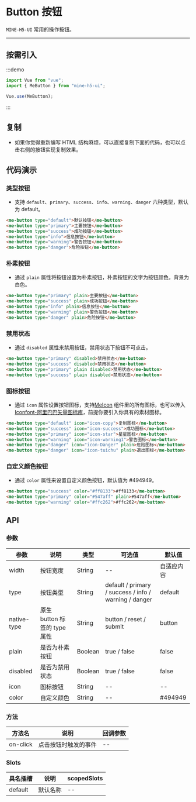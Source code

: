 # Button 按钮

`MINE-H5-UI` 常用的操作按钮。

---

## 按需引入

:::demo

```JavaScript
import Vue from "vue";
import { MeButton } from "mine-h5-ui";

Vue.use(MeButton);
```

:::

## 复制

- 如果你觉得重新编写 HTML 结构麻烦，可以直接复制下面的代码，也可以点击右侧的按钮实现复制效果。

## 代码演示

### 类型按钮

- 支持 `default`、`primary`、`success`、`info`、`warning`、`danger` 六种类型，默认为 default。

```HTML
<me-button type="default">默认按钮</me-button>
<me-button type="primary">主要按钮</me-button>
<me-button type="success">成功按钮</me-button>
<me-button type="info">信息按钮</me-button>
<me-button type="warning">警告按钮</me-button>
<me-button type="danger">危险按钮</me-button>
```

### 朴素按钮

- 通过 `plain` 属性将按钮设置为朴素按钮，朴素按钮的文字为按钮颜色，背景为白色。

```HTML
<me-button type="primary" plain>主要按钮</me-button>
<me-button type="success" plain>成功按钮</me-button>
<me-button type="info" plain>信息按钮</me-button>
<me-button type="warning" plain>警告按钮</me-button>
<me-button type="danger" plain>危险按钮</me-button>
```

### 禁用状态

- 通过 `disabled` 属性来禁用按钮，禁用状态下按钮不可点击。

```HTML
<me-button type="primary" disabled>禁用状态</me-button>
<me-button type="success" disabled>禁用状态</me-button>
<me-button type="primary" plain disabled>禁用状态</me-button>
<me-button type="success" plain disabled>禁用状态</me-button>
```

### 图标按钮

- 通过 `icon` 属性设置按钮图标，支持[MeIcon](/doc/icon) 组件里的所有图标，也可以传入[Iconfont-阿里巴巴矢量图标库](https://www.iconfont.cn/)，前提你要引入你具有的素材图标。

```HTML
<me-button type="default" icon="icon-copy">复制图标</me-button>
<me-button type="success" icon="icon-success">成功图标</me-button>
<me-button type="primary" icon="icon-star">星星图标</me-button>
<me-button type="warning" icon="icon-warning1">警告图标</me-button>
<me-button type="danger" icon="icon-Danger" plain>危险图标</me-button>
<me-button type="danger" icon="icon-tuichu" plain>退出图标</me-button>
```

### 自定义颜色按钮

- 通过 `color` 属性来设置自定义颜色按钮，默认值为 #494949。

```HTML
<me-button type="success" color="#ff8133">#ff8133</me-button>
<me-button type="primary" color="#547aff" plain>#547aff</me-button>
<me-button type="warning" color="#ffc262">#ffc262</me-button>
```

## API

### 参数

| 参数        | 说明                         | 类型    | 可选值                                                | 默认值     |
| ----------- | ---------------------------- | ------- | ----------------------------------------------------- | ---------- |
| width       | 按钮宽度                     | String  | --                                                    | 自适应内容 |
| type        | 按钮类型                     | String  | default / primary / success / info / warning / danger | default    |
| native-type | 原生 button 标签的 type 属性 | String  | button / reset / submit                               | button     |
| plain       | 是否为朴素按钮               | Boolean | true / false                                          | false      |
| disabled    | 是否为禁用状态               | Boolean | true / false                                          | false      |
| icon        | 图标按钮                     | String  | --                                                    | --         |
| color       | 自定义颜色                   | String  | --                                                    | #494949    |

### 方法

| 方法名   | 说明                 | 回调参数 |
| -------- | -------------------- | -------- |
| on-click | 点击按钮时触发的事件 | --       |

### Slots

| 具名插槽 | 说明     | scopedSlots |
| -------- | -------- | ----------- |
| default  | 默认名称 | --          |
